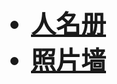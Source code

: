 <html>
    <body style="margin: 50px;">
        <ul style="font-size: 40px; font-weight: bold;">
            <li><a href="人名册.html">人名册</a></li>
            <li><a href="照片墙.html">照片墙</a></li>
        </ul>
    </body>
</html>